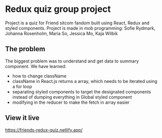 # Redux quiz group project

Project is a quiz for Friend sitcom fandom built using React, Redux and styled components. Project is made in mob programming: Sofie Rydmark, Johanna Rosenholm, Maria So, Jessica Mo, Kaja Wilbik

## The problem

The biggest problem was to understand and get data to summary component. We have learned: 
- how to change className 
- className in React.js returns a array, which needs to be iterated using a for loop
- separating styled components to target the designated components instead of dumping everything in Global styled component 
- modifying in the reducer to make the fetch in array easier 


## View it live

https://friends-redux-quiz.netlify.app/
